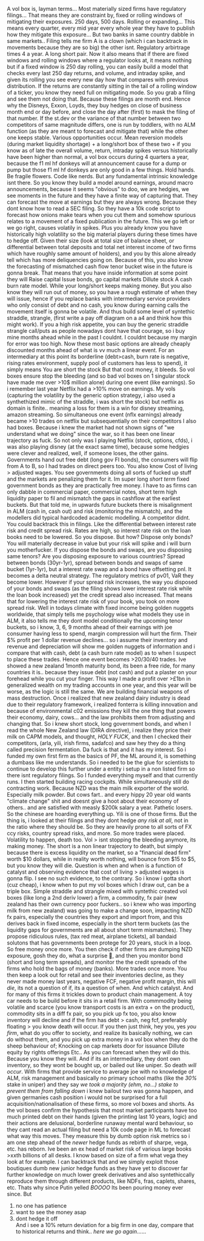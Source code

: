 A vol box is, layman terms...
Most materially sized firms have regulatory filings...
That means they are constraint by, fixed or rolling windows of mitigating their exposures.
250 days, 500 days. Rolling or expanding...
This means every quarter, every mid year every whole year they have to publish how they mitigate this exposure...
But two banks in same country dabble in same markets..
Filing tells me firm A is a clown (which i can backtrack in movements because they are so big) the other isnt.
Regulatory arbirtrage times 4 a year. A long short pair.
Now it also means that if there are fixed windows and rolling windows where a regulator looks at, it means nothing but if a fixed window is 250 day rolling, you can easily build a model that checks every last 250 day returns, and volume, and intraday spike, and given its rolling you see every new day how that compares with previous distribution.
If the returns are constantly sitting in the tail of a rolling window of a ticker, you know they need full on mitigating mode.
So you grab a filing and see them not doing that.
Because these filings are month end. Hence why the Disneys, Exxon, Loyds, they buy hedges on close of business month end or day before, and close the day after (first) to mask the filing of that number.
If the st.dev or the variance of that number between two competitors of same magnitude differs, one is run  by toddlers, with no ALM function (as they are meant to forecast and mitigate that) while the other one keeps stable.
Various opportunities occur.
Mean reversion models (during market liquidity shortage) + a long/short box of these two + if you know as of late the overall volume, return, intraday spikes versus historically have been higher than normal, a vol box occurs during 4 quarters a year, because the f1 ml hf donkeys will at announcement cause for a dump or pump but those f1 ml hf donkeys are only good in a few things. Hold hands. Be fragile flowers. Code like nerds. But any fundamental intrinsic knowledge isnt there.
So you know they build a model around earnings, around macro announcements, because it seems "obvious" to doo, we are hedgies, we see moments in the future and they have a finite way of capturing that.
They can forecast the move at earnings but they are always wrong. Because they dont know how to read a SEC filing. So they have a 10k code script to forecast how onions make tears when you cut them and somehow spurious relates to a movement of a fixed publication in the future.
This we go left or we go right, causes volatily in spikes.
Plus you already know you have historically high volatility so the big material players during these times have to hedge off.
Given their size (look at total size of balance sheet, or differential between total deposits and total net interest income of two firms which have roughly same amount of holders), and you by this alone already tell which has more deliquencies going on.
Because of this, you also know the forecasting of mismatched cash flow tenor bucket wise in the future is gonna break.
That means that you have inside information at some point they will
Raise capital
Issue bonds, go capital markets
Dillute stock
A cash burn rate model. 
While your long/short keeps making money. 
But you also know they will run out of money, so you have a rough estimate of when they will issue, hence if you replace banks with intermediary service providers who only consist of debt and no cash, you know during earning calls the movement itself is gonna be volatile. And thus build some level of syntethic straddle, strangle, (first write a pay off diagram on a a4 and think how this might work). If you a high risk appetite, you can buy the generic straddle strangle call/puts as people nowadays dont have that courage, so i buy mine months ahead while in the past I couldnt. I couldnt because my margin for error was too high. Now these most basic options are already cheaply discounted months ahead of what is vv much a linear event. For an intermediary at this point its borderline (debt>cash, burn rate is negative, rising rates environment, supply pool of customers has less to spend), it simply means
You are short the stock
But that cost money, it bleeds.
So vol boxes ensure stop the bleeding (and so bad vol boxes on 1 singular stock have made me over >10$ million alone) during one event (like earnings). So i remember last year Netflix had a >10% move on earnings. My vols (capturing the volatility by the generic option strategy, i also used a synthethized mimic of the straddle, i was short the stock) but netflix as domain is finite.. meaning a loss for them is a win for disney streaming, amazon streaming. So simultaneous one event (nflx earnings) already became >10 trades on netflix but subsequentially on their competitors I also had boxes. Because i knew the market had not shown signs of "we understand what we doing" since the war, so it has been one linear trajectory as fuck. So not only was I playing Netflix (stock, options, cfds), i was also playing disney (at the exact same time), because some hedgies were clever and realized, well, if someone loses, the other gains. Governments hand out free debt (long gov FI bonds), the consumers will flip from A to B, so I had trades on direct peers too.
You also know 
Cost of living > adjusted wages.
You see governments doing all sorts of fucked up stuff and the markets are penalizing them for it. Im super long *short term* fixed government bonds as they are practically free money. I have to as firms can only dabble in commercial paper, commercial notes, short term high liquidity paper to fil and mismatch the gaps in cashflow at the earliest buckets. But that told me, in upwards future buckets there is misalignment in ALM (cash in, cash out) and risk (monitoring the mismatch), and the modellers did typical hardcoded academic modelling. 
A competitor didnt. You could backtrack this in filings. 
Like the differential between interest rate risk and credit spread risk.
Rates are high, so interest rate risk on the loan books need to be lowered. 
So you dispose.
But how?
Dispose only bonds? You will materially decrease in value but your risk will spike and i will burn you motherfucker.
If you dispose the bonds and swaps, are you disposing same tenors? Are you disposing exposure to various countries? Spread between bonds (30yr-1yr), spread between bonds and swaps of same bucket (1yr-1yr), but a interest rate swap and a bond have offsetting pnl. It becomes a delta neutral strategy. The regulatory metrics of pv01, VaR they become lower. 
However if your spread risk increases, the way you disposed of your bonds and swaps (as the filing shows lower interest rate risk while the loan book increased) yet the credit spread also increased.
That means that for lowering the interest rate risk of your book, you took on more spread risk. 
Well in todays climate with fixed income being golden nuggets worldwide, that simply tells me psychology wise what models they use in ALM, it also tells me they dont model conditionally the upcoming tenor buckets, so i know, 3, 6, 9 months ahead of their earnings with joe consumer having less to spend, margin compression will hurt the firm. Their $%  profit per 1 dollar revenue declines... so i assume their inventory and revenue and depreciation will show me golden nuggets of information and i compare that with cash, debt (a cash burn rate model) as to when I suspect to place these trades. Hence one event becomes >20/30/40 trades.
Ive showed a new zealand 1month maturity bond, its been a free ride, for many countries it is.. because they issue debt (not cash) and put a plaster on your forehead while you cut your finger.
This way I made a profit over >£1bn in generalized wealth on my trading accounts in one year, and this year will be worse, as the logic is still the same.
We are building financial weapons of mass destruction. 
Once i realized that new zealand dairy industry is dead due to their regulatory framework, i realized fonterra is killing innovation and because of environmental c02 emissions they kill the one thing that powers their economy, dairy, cows... and the law prohibits them from adjusting and changing that.
So i knew short stock, long government bonds, and when I read the whole New Zealand law (DIRA directive), i realize they price their milk on CAPM models, and thought, *HOLY FUCK*, and then I checked their competitors, (arla, yili, irish firms, sadafco) and saw hey they do a thing called precision fermentation.
Da fuck is that and it has my interest. So i funded my own first firm as the basics of PF, the ML around it, is something a dumbass like me understands. So i needed to be the glue for scientists to continue to develop this further under a entity i setup in a non listed firm so there isnt regulatory filings. 
So I funded everything myself and that currently runs.
I then started building racing cockpits.
While simultaneously still do contracting work.
Because NZD was the main milk exporter of the world. Especially milk powder.
But cows fart.. and every hippy 20 year old wants "climate change" shit and doesnt give a hoot about their economy of others.. and are satisfied with measly $200k salary a year. Pathetic losers.
So the chinese are hoarding everything up. Yili is one of those firms. But the thing is, i looked at their filings and they dont hedge *any risk at all*, not in the ratio where they should be.
So they are heavily prone to all sorts of FX ccy risks, country spread risks, and more. So more trades were placed. Volatility to happen, death too.
Vol > isnt stopping the bleeding anymore, its making money.
The short is a non linear trajectory to death, but simply because there is excess liquidity on the market, so a "financial dead firm" worth $10 dollars, while in reality worth nothing, will bounce from $15 to $5, but you know they will die. Question is when and when is a function of catalyst and observing evidence that cost of living > adjusted wages is gonna flip. I see no such evidence, to the contrary. So i know i gotta short (cuz cheap), i know when to put my vol boxes which I draw out, can be a triple box. Simple straddle and strangle mixed with syntethic created vol boxes (like long a 2nd deriv lower) a firm, a commodity, fx pair (new zealand has their own currency poor fuckers.. so i knew who was importing milk from new zealand) was going to make a change soon, impacting NZD fx pairs, especially the countries they export and import from, and this derives back in fixed income, especially in the short term buckets (as the liquidity gaps for governments are all about short term mismatches). They propose ridiculous rules, (tax red meat, airplane tickets), all bandaid solutons that has governments been protege for 20 years, stuck in a loop. So free money once more. 
You then check if other firms are dumping NZD exposure, gosh they do, what a surprise 🫣, and then you monitor bond (short and long term spreads), and monitor the the credit spreads of the firms who hold the bags of money (banks). More trades once more.
You then keep a look out for retail and see their inventories decline, as they never made money last years, negative FCF, negative profit margin, this will *die*, its not a question of if, its a question of when. And which catalyst.
And for many of this firms it trickles down to product chain management.
A toy car needs to be build before it sits in a retail firm.
With commmodity being volatile and scarce (you know transport costs is an extra + on the product), commodity sits in a diff fx pair, so you pick up fx too, you also know inventory will decline and if the firm has debt > cash, neg fcf, preferably floating > you know death will occur. If you then just think, hey you, yes *you firm*, what do you offer to society, and realize its basically nothing, we can do without them, and you pick up extra money in a vol box when they do the sheep behaviour of;
Knocking on cap markets door for issuance 
Dillute equity by rights offerings
Etc..
As you can forecast when they will do this.
Because you know they will.
And if its an intermediary, they dont own inventory, so they wont be bought up, or bailed out like uniper. So death *will occur*. 
With firms that provide service to average joe with no knowledge of ALM, risk management and basically no primary school maths (like the _30%_ stake in uniper) and they say *we took a majority (ehm, no...) stake to prevent them from falling down* i knew bailout two was gonna happen, and given germanies cash position i would not be surprised for a full acquisition/nationalisation of these firms, so more vol boxes and shorts.
As the vol boxes confirm the hypothesis that most market participants have too much printed debt on their hands (given the printing last 10 years, logic) and their actions are delusional, borderline runaway mental ward behaviour, so they cant read an actual filing but need a 10k code page in ML to forecast what way this moves. They measure this by dumb option risk metrics so i am one step ahead of the *newer* hedge funds as rebirth of sharpe, vega, etc. has reborn.
Ive been an ex head of market risk of various large books >xxth billions of all desks.
I know based on size of a firm what vega they look at for example.
I can backtrack that and we simply exploit those boutiques dumb new junior hedge funds as they have yet to discover far further knowledge on much lower greek derivatives and also syntethiccally reproduce them through different products, like NDFs, fras, caplets, shares, etc.
Thats why since Putin yelled
*BOOOO*
Its been pouring money ever since.
But 
1) no one has patience <br>
2) want to see the money asap <br>
3) dont hedge it off <br>
And i see a 10% return deviation for a big firm in one day, compare that to historical returns and think..
_here we go again_......
